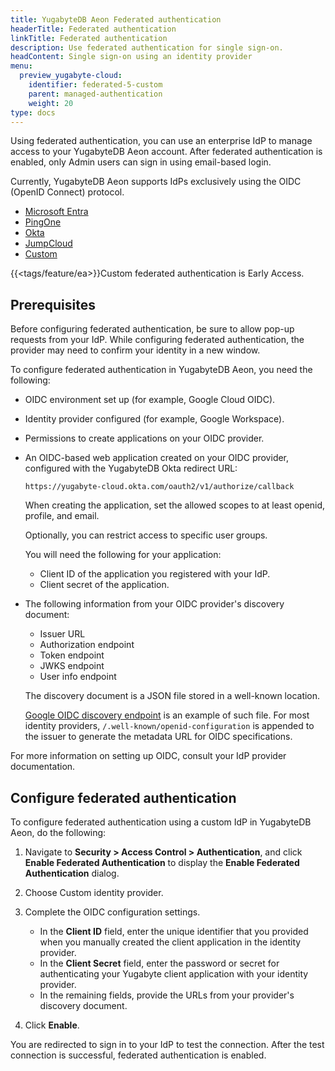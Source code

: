 ```yaml
---
title: YugabyteDB Aeon Federated authentication
headerTitle: Federated authentication
linkTitle: Federated authentication
description: Use federated authentication for single sign-on.
headContent: Single sign-on using an identity provider
menu:
  preview_yugabyte-cloud:
    identifier: federated-5-custom
    parent: managed-authentication
    weight: 20
type: docs
---
```


Using federated authentication, you can use an enterprise IdP to manage access to your YugabyteDB Aeon account. After federated authentication is enabled, only Admin users can sign in using email-based login.

Currently, YugabyteDB Aeon supports IdPs exclusively using the OIDC (OpenID Connect) protocol.

<ul class="nav nav-tabs-alt nav-tabs-yb">
  <li>
    <a href="../federated-entra/" class="nav-link">
      Microsoft Entra
    </a>
  </li>

  <li>
    <a href="../federated-ping/" class="nav-link">
      PingOne
    </a>
  </li>

  <li>
    <a href="../federated-okta/" class="nav-link">
      Okta
    </a>
  </li>

  <li>
    <a href="../federated-jump/" class="nav-link">
      JumpCloud
    </a>
  </li>

  <li>
    <a href="../federated-custom/" class="nav-link active">
      Custom
    </a>
  </li>

</ul>

{{<tags/feature/ea>}}Custom federated authentication is Early Access.

## Prerequisites

Before configuring federated authentication, be sure to allow pop-up requests from your IdP. While configuring federated authentication, the provider may need to confirm your identity in a new window.

To configure federated authentication in YugabyteDB Aeon, you need the following:

- OIDC environment set up (for example, Google Cloud OIDC).
- Identity provider configured (for example, Google Workspace).
- Permissions to create applications on your OIDC provider.
- An OIDC-based web application created on your OIDC provider, configured with the YugabyteDB Okta redirect URL:

  `https://yugabyte-cloud.okta.com/oauth2/v1/authorize/callback`

  When creating the application, set the allowed scopes to at least openid, profile, and email.

  Optionally, you can restrict access to specific user groups.

  You will need the following for your application:
  - Client ID of the application you registered with your IdP.
  - Client secret of the application.
- The following information from your OIDC provider's discovery document:
  - Issuer URL
  - Authorization endpoint
  - Token endpoint
  - JWKS endpoint
  - User info endpoint

  The discovery document is a JSON file stored in a well-known location.

  [Google OIDC discovery endpoint](https://developers.google.com/identity/protocols/oauth2/openid-connect#an-id-tokens-payload) is an example of such file. For most identity providers, `/.well-known/openid-configuration` is appended to the issuer to generate the metadata URL for OIDC specifications.

For more information on setting up OIDC, consult your IdP provider documentation.

## Configure federated authentication

To configure federated authentication using a custom IdP in YugabyteDB Aeon, do the following:

1. Navigate to **Security > Access Control > Authentication**, and click **Enable Federated Authentication** to display the **Enable Federated Authentication** dialog.
1. Choose Custom identity provider.

1. Complete the OIDC configuration settings.

    - In the **Client ID** field, enter the unique identifier that you provided when you manually created the client application in the identity provider.
    - In the **Client Secret** field, enter the password or secret for authenticating your Yugabyte client application with your identity provider.
    - In the remaining fields, provide the URLs from your provider's discovery document.

1. Click **Enable**.

You are redirected to sign in to your IdP to test the connection. After the test connection is successful, federated authentication is enabled.
